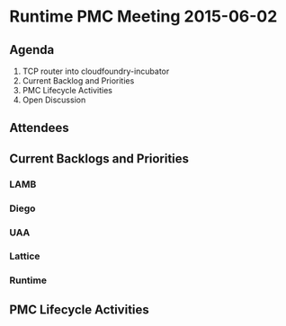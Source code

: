 # Runtime PMC Meeting 2015-06-02

## Agenda

1. TCP router into cloudfoundry-incubator
2. Current Backlog and Priorities
3. PMC Lifecycle Activities
4. Open Discussion

## Attendees

  
## Current Backlogs and Priorities

### LAMB


### Diego


### UAA


### Lattice


### Runtime


## PMC Lifecycle Activities



